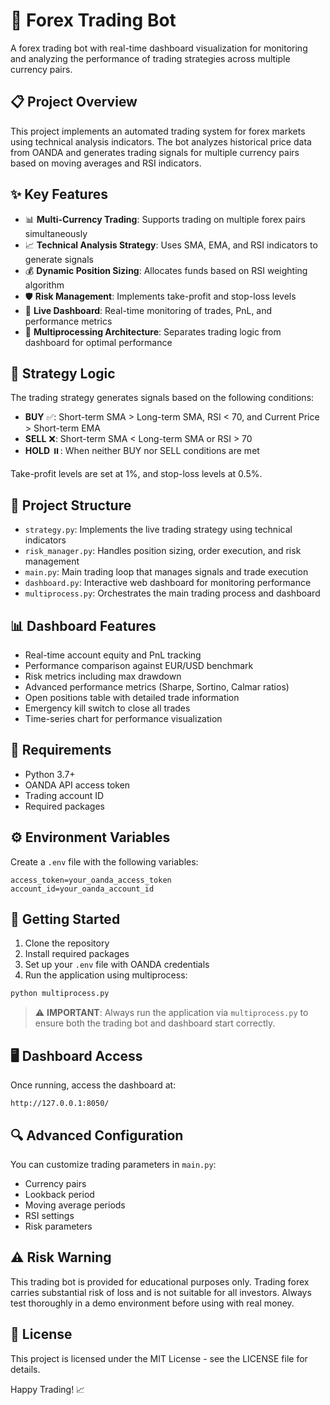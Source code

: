 # 🚀 Forex Trading Bot

A forex trading bot with real-time dashboard visualization for monitoring and analyzing the performance of trading strategies across multiple currency pairs.


## 📋 Project Overview

This project implements an automated trading system for forex markets using technical analysis indicators. The bot analyzes historical price data from OANDA and generates trading signals for multiple currency pairs based on moving averages and RSI indicators.

## ✨ Key Features

- 📊 **Multi-Currency Trading**: Supports trading on multiple forex pairs simultaneously
- 📈 **Technical Analysis Strategy**: Uses SMA, EMA, and RSI indicators to generate signals
- 💰 **Dynamic Position Sizing**: Allocates funds based on RSI weighting algorithm
- 🛡️ **Risk Management**: Implements take-profit and stop-loss levels
- 📱 **Live Dashboard**: Real-time monitoring of trades, PnL, and performance metrics
- 🔄 **Multiprocessing Architecture**: Separates trading logic from dashboard for optimal performance

## 🧩 Strategy Logic

The trading strategy generates signals based on the following conditions:

- **BUY** ✅: Short-term SMA > Long-term SMA, RSI < 70, and Current Price > Short-term EMA
- **SELL** ❌: Short-term SMA < Long-term SMA or RSI > 70
- **HOLD** ⏸️: When neither BUY nor SELL conditions are met

Take-profit levels are set at 1%, and stop-loss levels at 0.5%.

## 📁 Project Structure

- `strategy.py`: Implements the live trading strategy using technical indicators
- `risk_manager.py`: Handles position sizing, order execution, and risk management
- `main.py`: Main trading loop that manages signals and trade execution
- `dashboard.py`: Interactive web dashboard for monitoring performance
- `multiprocess.py`: Orchestrates the main trading process and dashboard

## 📊 Dashboard Features

- Real-time account equity and PnL tracking
- Performance comparison against EUR/USD benchmark
- Risk metrics including max drawdown
- Advanced performance metrics (Sharpe, Sortino, Calmar ratios)
- Open positions table with detailed trade information
- Emergency kill switch to close all trades
- Time-series chart for performance visualization

## 🔧 Requirements

- Python 3.7+
- OANDA API access token
- Trading account ID
- Required packages

## ⚙️ Environment Variables

Create a `.env` file with the following variables:
```
access_token=your_oanda_access_token
account_id=your_oanda_account_id
```

## 🚀 Getting Started

1. Clone the repository
2. Install required packages
3. Set up your `.env` file with OANDA credentials
4. Run the application using multiprocess:

```bash
python multiprocess.py
```

> ⚠️ **IMPORTANT**: Always run the application via `multiprocess.py` to ensure both the trading bot and dashboard start correctly.

## 🖥️ Dashboard Access

Once running, access the dashboard at:
```
http://127.0.0.1:8050/
```

## 🔍 Advanced Configuration

You can customize trading parameters in `main.py`:

- Currency pairs
- Lookback period
- Moving average periods
- RSI settings
- Risk parameters

## ⚠️ Risk Warning

This trading bot is provided for educational purposes only. Trading forex carries substantial risk of loss and is not suitable for all investors. Always test thoroughly in a demo environment before using with real money.

## 📜 License

This project is licensed under the MIT License - see the LICENSE file for details.


Happy Trading! 📈